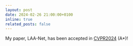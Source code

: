 ```yaml
---
layout: post
date: 2024-02-26 21:00:00+0100
inline: true
related_posts: false
---
```


My paper, LAA-Net, has been accepted in <a href="https://cvpr.thecvf.com/virtual/2024/poster/29417">CVPR2024</a> (A*)!
